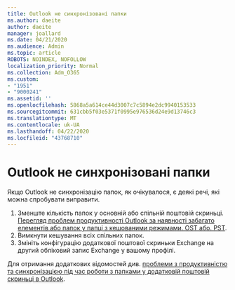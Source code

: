 ```yaml
---
title: Outlook не синхронізовані папки
ms.author: daeite
author: daeite
manager: joallard
ms.date: 04/21/2020
ms.audience: Admin
ms.topic: article
ROBOTS: NOINDEX, NOFOLLOW
localization_priority: Normal
ms.collection: Adm_O365
ms.custom:
- "1951"
- "9000241"
ms.assetid: ''
ms.openlocfilehash: 5868a5a614ce44d3007c7c5894e2dc9940153533
ms.sourcegitcommit: 631cbb5f03e5371f0995e976536d24e9d13746c3
ms.translationtype: MT
ms.contentlocale: uk-UA
ms.lasthandoff: 04/22/2020
ms.locfileid: "43768710"
---
```

# <a name="outlook-not-synching-folders"></a>Outlook не синхронізовані папки

Якщо Outlook не синхронізацію папок, як очікувалося, є деякі речі, які можна спробувати виправити.

1. Зменште кількість папок у основній або спільній поштовій скриньці. [Перегляд проблем продуктивності Outlook за наявності забагато елементів або папок у папці з кешованими режимами. OST або. PST](https://support.microsoft.com/help/2768656).
2. Вимкнути кешування всіх спільних папок.
3. Змініть конфігурацію додаткової поштової скриньки Exchange на другий обліковий запис Exchange у вашому профілі.

Для отримання додаткових відомостей див. [проблеми з продуктивністю та синхронізацією під час роботи з папками у додатковій поштовій скриньці в Outlook](https://support.microsoft.com/help/3115602).
